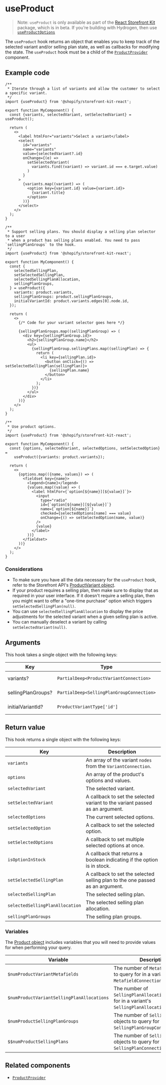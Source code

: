 # useProduct


> Note:
> `useProduct` is only available as part of the [React Storefront Kit](https://shopify.dev/custom-storefronts/react-storefront-kit) package, which is in beta. If you’re building with Hydrogen, then use [`useProductOptions`](/docs/hooks/product-variant/useproductoptions)

The `useProduct` hook returns an object that enables you to keep track of the
selected variant and/or selling plan state, as well as callbacks for modifying the state. The `useProduct` hook must be a child of the [`ProductProvider`](/docs/components/product-variant/productprovider) component.

## Example code

```tsx
/**
 * Iterate through a list of variants and allow the customer to select a specific variant.
 */
import {useProduct} from '@shopify/storefront-kit-react';

export function MyComponent() {
  const {variants, selectedVariant, setSelectedVariant} = useProduct();

  return (
    <>
      <label htmlFor="variants">Select a variant</label>
      <select
        id="variants"
        name="variants"
        value={selectedVariant?.id}
        onChange={(e) =>
          setSelectedVariant(
            variants.find((variant) => variant.id === e.target.value)
          )
        }
      >
        {variants.map((variant) => (
          <option key={variant.id} value={variant.id}>
            {variant.title}
          </option>
        ))}
      </select>
    </>
  );
}
```

```tsx
/**
 * Support selling plans. You should display a selling plan selector to a user
 * when a product has selling plans enabled. You need to pass `sellingPlanGroups` to the hook.
 */
import {useProduct} from '@shopify/storefront-kit-react';

export function MyComponent() {
  const {
    selectedSellingPlan,
    setSelectedSellingPlan,
    selectedSellingPlanAllocation,
    sellingPlanGroups,
  } = useProduct({
    variants: product.variants,
    sellingPlanGroups: product.sellingPlanGroups,
    initialVariantId: product.variants.edges[0].node.id,
  });

  return (
    <>
      {/* Code for your variant selector goes here */}

      {sellingPlanGroups.map((sellingPlanGroup) => (
        <div key={sellingPlanGroup.id}>
          <h2>{sellingPlanGroup.name}</h2>
          <ul>
            {sellingPlanGroup.sellingPlans.map((sellingPlan) => {
              return (
                <li key={sellingPlan.id}>
                  <button onClick={() => setSelectedSellingPlan(sellingPlan)}>
                    {sellingPlan.name}
                  </button>
                </li>
              );
            })}
          </ul>
        </div>
      ))}
    </>
  );
}
```

```tsx
/**
 * Use product options.
 */
import {useProduct} from '@shopify/storefront-kit-react';

export function MyComponent() {
  const {options, selectedVariant, selectedOptions, setSelectedOption} =
    useProduct({variants: product.variants});

  return (
    <>
      {options.map(({name, values}) => (
        <fieldset key={name}>
          <legend>{name}</legend>
          {values.map((value) => (
            <label htmlFor={`option[${name}][${value}]`}>
              <input
                type="radio"
                id={`option[${name}][${value}]`}
                name={`option[${name}]`}
                checked={selectedOptions[name] === value}
                onChange={() => setSelectedOption(name, value)}
              />
              {value}
            </label>
          ))}
        </fieldset>
      ))}
    </>
  );
}
```

### Considerations

- To make sure you have all the data necessary for the `useProduct` hook, refer to the Storefront API's [ProductVariant object](https://shopify.dev/api/storefront/latest/objects/ProductVariant).
- If your product requires a selling plan, then make sure to display that as required in your user interface. If it doesn't require a selling plan, then you might want to offer a "one-time purchase" option which triggers `setSelectedSellingPlan(null)`.
- You can use `selectedSellingPlanAllocation` to display the price adjustments for the selected variant when a given selling plan is active.
- You can manually deselect a variant by calling `setSelectedVariant(null)`.

## Arguments

This hook takes a single object with the following keys:

| Key                | Type                                                         | Description                        |
| ------------------ | ------------------------------------------------------------ | ---------------------------------- |
| variants?          | <code>PartialDeep&#60;ProductVariantConnection&#62;</code>   | The product's `VariantConnection`. |
| sellingPlanGroups? | <code>PartialDeep&#60;SellingPlanGroupConnection&#62;</code> | The product's `SellingPlanGroups`. |
| initialVariantId?  | <code>ProductVariantType['id']</code>                        | The initially selected variant.    |

## Return value

This hook returns a single object with the following keys:

| Key                             | Description                                                                   |
| ------------------------------- | ----------------------------------------------------------------------------- |
| `variants`                      | An array of the variant `nodes` from the `VariantConnection`.                 |
| `options`                       | An array of the product's options and values.                                 |
| `selectedVariant`               | The selected variant.                                                         |
| `setSelectedVariant`            | A callback to set the selected variant to the variant passed as an argument.  |
| `selectedOptions`               | The current selected options.                                                 |
| `setSelectedOption`             | A callback to set the selected option.                                        |
| `setSelectedOptions`            | A callback to set multiple selected options at once.                          |
| `isOptionInStock`               | A callback that returns a boolean indicating if the option is in stock.       |
| `setSelectedSellingPlan`        | A callback to set the selected selling plan to the one passed as an argument. |
| `selectedSellingPlan`           | The selected selling plan.                                                    |
| `selectedSellingPlanAllocation` | The selected selling plan allocation.                                         |
| `sellingPlanGroups`             | The selling plan groups.                                                      |

### Variables

The [Product object](https://shopify.dev/api/storefront/reference/products/product) includes variables that you will need to provide values for when performing your query.

| Variable                                   | Description                                                                                           |
| ------------------------------------------ | ----------------------------------------------------------------------------------------------------- |
| `$numProductVariantMetafields`             | The number of `Metafield` objects to query for in a variant's `MetafieldConnection`.                  |
| `$numProductVariantSellingPlanAllocations` | The number of `SellingPlanAllocations` to query for in a variant's `SellingPlanAllocationConnection`. |
| `$numProductSellingPlanGroups`             | The number of `SellingPlanGroups` objects to query for in a `SellingPlanGroupConnection`.             |
| `$$numProductSellingPlans`                 | The number of `SellingPlan` objects to query for in a `SellingPlanConnection`.                        |

## Related components

- [`ProductProvider`](/docs/components/product-variant/productprovider)
